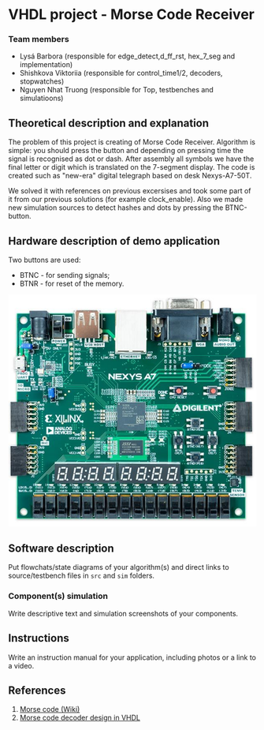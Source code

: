 # VHDL project - Morse Code Receiver

### Team members

* Lysá Barbora (responsible for edge_detect,d_ff_rst, hex_7_seg and implementation)
* Shishkova Viktoriia (responsible for control_time1/2, decoders, stopwatches)
* Nguyen Nhat Truong (responsible for Top, testbenches and simulatioons)

## Theoretical description and explanation

The problem of this project is creating of Morse Code Receiver. Algorithm is simple: you should press the button and depending on pressing time the signal is recognised as dot or dash. After assembly all symbols we have the final letter or digit which is translated on the 7-segment display. The code is created such as "new-era" digital telegraph based on desk Nexys-A7-50T. 

We solved it with references on previous excersises and took some part of it from our previous solutions (for example clock_enable). Also we made new simulation sources to detect hashes and dots by pressing the BTNC-button. 

## Hardware description of demo application

Two buttons are used: 
- BTNC - for sending signals;
- BTNR - for reset of the memory.

![nexys.png](nexys.png)

## Software description

Put flowchats/state diagrams of your algorithm(s) and direct links to source/testbench files in `src` and `sim` folders. 

### Component(s) simulation

Write descriptive text and simulation screenshots of your components.

## Instructions

Write an instruction manual for your application, including photos or a link to a video.

## References

1. [Morse code (Wiki)](https://en.wikipedia.org/wiki/Morse_code)
2. [Morse code decoder design in VHDL](https://www.researchgate.net/publication/305379385_Morse_code_decoder_design_in_VHDL_using_FPGA_Spartan_3E_development_kit)
